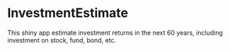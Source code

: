 # InvestmentEstimate

This shiny app estimate investment returns in the next 60 years, including investment on stock, fund, bond, etc.
